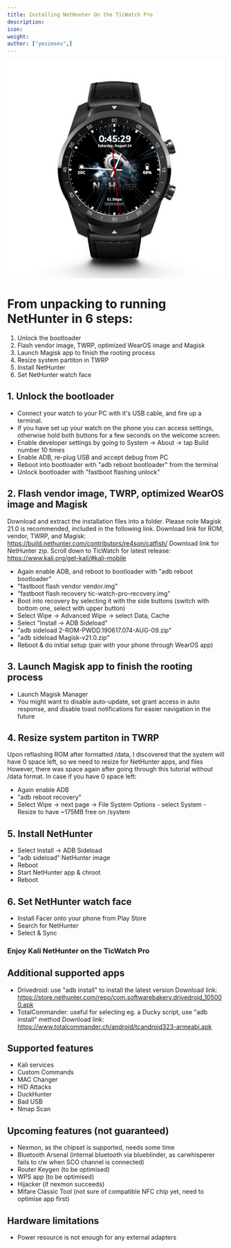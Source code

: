 ```yaml
---
title: Installing NetHunter On the TicWatch Pro
description:
icon:
weight:
author: ["yesimxev",]
---
```


![](NetHunter-TicWatch.png)

# From unpacking to running NetHunter in 6 steps:

1. Unlock the bootloader
2. Flash vendor image, TWRP, optimized WearOS image and Magisk
3. Launch Magisk app to finish the rooting process
4. Resize system partiton in TWRP
5. Install NetHunter
6. Set NetHunter watch face 

## 1. Unlock the bootloader

- Connect your watch to your PC with it's USB cable, and fire up a terminal. 
- If you have set up your watch on the phone you can access settings, otherwise hold both buttons for a few seconds on the welcome screen.
- Enable developer settings by going to System -> About -> tap Build number 10 times
- Enable ADB, re-plug USB and accept debug from PC
- Reboot into bootloader with "adb reboot bootloader" from the terminal 
- Unlock bootloader with "fastboot flashing unlock"

## 2. Flash vendor image, TWRP, optimized WearOS image and Magisk

Download and extract the installation files into a folder.
Please note Magisk 21.0 is recommended, included in the following link.
Download link for ROM, vendor, TWRP, and Magisk: https://build.nethunter.com/contributors/re4son/catfish/ 
Download link for NetHunter zip. Scroll down to TicWatch for latest release: https://www.kali.org/get-kali/#kali-mobile

- Again enable ADB, and reboot to bootloader with "adb reboot bootloader"
- "fastboot flash vendor vendor.img"
- "fastboot flash recovery tic-watch-pro-recovery.img"
- Boot into recovery by selecting it with the side buttons (switch with bottom one, select with upper button)
- Select Wipe -> Advanced Wipe -> select Data, Cache
- Select "Install -> ADB Sideload"
- "adb sideload 2-ROM-PWDD.190617.074-AUG-09.zip"
- "adb sideload Magisk-v21.0.zip"
- Reboot & do initial setup (pair with your phone through WearOS app)

## 3. Launch Magisk app to finish the rooting process

- Launch Magisk Manager
- You might want to disable auto-update, set grant access in auto response, and disable toast notifications for easier navigation in the future

## 4. Resize system partiton in TWRP

Upon reflashing ROM after formatted /data, I discovered that the system will have 0 space left, so we need to resize for NetHunter apps, and files
However, there was space again after going through this tutorial without /data format. In case if you have 0 space left:
- Again enable ADB 
- "adb reboot recovery"
- Select Wipe -> next page -> File System Options - select System - Resize to have ~175MB free on /system

## 5. Install NetHunter

- Select Install -> ADB Sideload
- "adb sideload" NetHunter image
- Reboot 
- Start NetHunter app & chroot
- Reboot

## 6. Set NetHunter watch face

- Install Facer onto your phone from Play Store
- Search for NetHunter
- Select & Sync

### Enjoy Kali NetHunter on the TicWatch Pro

## Additional supported apps

- Drivedroid: use "adb install" to install the latest version
Download link: https://store.nethunter.com/repo/com.softwarebakery.drivedroid_105000.apk
- TotalCommander: useful for selecting eg. a Ducky script, use "adb install" method
Download link: https://www.totalcommander.ch/android/tcandroid323-armeabi.apk

## Supported features

- Kali services
- Custom Commands
- MAC Changer
- HID Attacks
- DuckHunter
- Bad USB
- Nmap Scan

## Upcoming features (not guaranteed)

- Nexmon, as the chipset is supported, needs some time
- Bluetooth Arsenal (internal bluetooth via blueblinder, as carwhisperer fails to r/w when SCO channel is connected)
- Router Keygen (to be optimised)
- WPS app (to be optimised)
- Hijacker (if nexmon succeeds)
- Mifare Classic Tool (not sure of compatible NFC chip yet, need to optimise app first)

## Hardware limitations

- Power resource is not enough for any external adapters
